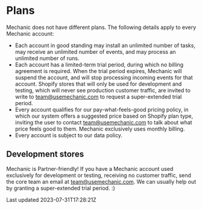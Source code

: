 # Plans

Mechanic does not have different plans. The following details apply to every Mechanic account:

- Each account in good standing may install an unlimited number of tasks, may receive an unlimited number of events, and may process an unlimited number of runs.
- Each account has a limited-term trial period, during which no billing agreement is required. When the trial period expires, Mechanic will suspend the account, and will stop processing incoming events for that account. Shopify stores that will only be used for development and testing, which will never see production customer traffic, are invited to write to team@usemechanic.com to request a super-extended trial period.
- Every account qualifies for our pay-what-feels-good pricing policy, in which our system offers a suggested price based on Shopify plan type, inviting the user to contact team@usemechanic.com to talk about what price feels good to them. Mechanic exclusively uses monthly billing.
- Every account is subject to our data policy.

## Development stores

Mechanic is Partner-friendly! If you have a Mechanic account used exclusively for development or testing, receiving no customer traffic, send the core team an email at team@usemechanic.com. We can usually help out by granting a super-extended trial period. :)

Last updated 2023-07-31T17:28:21Z